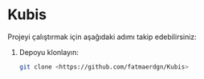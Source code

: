 # Kubis
Projeyi çalıştırmak için aşağıdaki adımı takip edebilirsiniz:

1. Depoyu klonlayın:  
   ```bash
   git clone <https://github.com/fatmaerdgn/Kubis>
